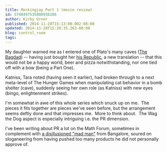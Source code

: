 ```yaml
---
title: Mockingjay Part 1 (movie review)
id: 5748497535880936286
author: Kirby Urner
published: 2014-11-28T15:13:00.002-08:00
updated: 2014-11-28T15:28:35.263-08:00
blog: control_room
tags: 
---
```


My daughter warned me as I entered one of Plato's many caves ([The Bagdad](http://worldgame.blogspot.com/2013/11/hunger-games-two-movie-review.html)) -- having just bought her [his Republic](https://www.flickr.com/photos/kirbyurner/15281482623/), a new translation -- that this would not be a happy world, beer and pizza notwithstanding, nor one tied off with a bow (being a Part One).

Katniss, Tara noted (having seen it earlier), had broken through to a next meta-level of The Hunger Games when manipulating cat behavior in a bomb shelter (cave), suddenly seeing her own role (as Katniss) with new eyes (bingo, enlightenment strikes).

I'm somewhat in awe of this whole series which snuck up on me.  The pieces it fits together are pieces we've seen before, but the arrangement seems deftly done and that impresses me.  More to think about.  The Wag the Dog aspect is especially intriguing i.e. the PR dimension.

I've been writing about PR a lot on the Math Forum, sometimes in complement with [a disillusioned "mad man"](http://mathforum.org/kb/message.jspa?messageID=9652617) from Bangalore, soured on sloganeering from having pushed too many products he did not personally approve of.